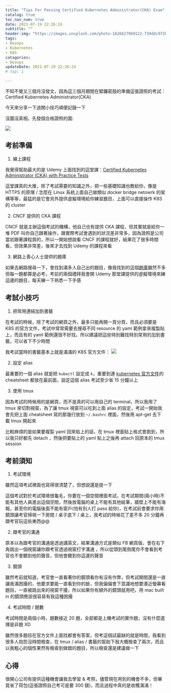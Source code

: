 ```yaml
---
title: "Tips For Passing Certified Kubernetes Administrator(CKA) Exam"
catalog: true
toc_nav_num: true
date: 2021-07-19 22:26:24
subtitle: ""
header-img: "https://images.unsplash.com/photo-1626627969122-739ddc972b1c?ixid=MnwxMjA3fDB8MHxwaG90by1wYWdlfHx8fGVufDB8fHx8&ixlib=rb-1.2.1&auto=format&fit=crop&w=1334&q=80"
tags:
- Devops
- Kubernetes
- K8S
catagories:
- Devops
updateDate: 2021-07-19 22:26:24
# top: 1

---
```


不知不覺又三個月沒發文，因為這三個月期間在緊鑼密鼓的準備這張證照的考試：Certified Kubernetes Administrator(CKA)

今天來分享一下過關小技巧順便記錄一下

沒圖沒真相，先發個合格證照的圖:

![](https://i.imgur.com/6gkegpK.jpg)

## 考前準備

1. 線上課程

我覺得幫助最大的是 Udemy 上面找到的這堂課：[Certified Kubernetes Administrator (CKA) with Practice Tests](https://www.udemy.com/course/certified-kubernetes-administrator-with-practice-tests/)

這堂課真的大推，除了考試需要的知識之外，把一些基礎知識也教給你，像是 HTTPS 的原理 / 怎麼在 Linux 系統上面自己做類似 docker bridge netowrk 的架構等等，最猛的是它會另外提供虛擬環境給你練習題目，上面可以直接操作 K8S 的 cluster

2. CNCF 提供的 CKA 課程

CNCF 就是主辦這個考試的機構，他自己也有提供 CKA 課程，但其實就是給你一堆 PDF 叫你自己跟著操作，跟實際考試會遇到的狀況差非常多，因為證照是公司當初跟著課程買的，所以一開始想說看 CNCF 的課程就好，結果花了很多時間看，但效果非常差，後來才去找到 Udemy 的課程來看

3. 網路上善心人士提供的題庫

如果去網路搜尋一下，會找到滿多人自己出的題目，像我找到的這個[題庫](https://github.com/David-VTUK/CKA-StudyGuide/blob/master/LabGuide/01-Cluster%20Architcture%2C%20Installation%20and%20Configuration.md)雖然不多但每一題都算是必考，考前的兩個禮拜我會開 Udemy 那堂課提供的虛擬環境來練這邊的題目，每天練一下熟悉一下手感

## 考試小技巧

1. 把常用連結加到書籤

在考試的時候，除了考試的網頁之外，最多只能再開一頁分頁，而且必須要是 K8S 的官方文件，考試中常常需要去搜尋不同 resource 的 yaml 範例拿來複製貼上，而且有的 yaml 範例還很不好找，所以建議把這些特別難找特別常用的加到書籤，可以省下不少時間

我考試當時的書籤基本上就是滿滿的 K8S 官方文件：
![](https://i.imgur.com/2SYpZm8.png)

2. 設定 alias

最重要的一個 alias 就是把 `kubectl` 設定成 `k`，重要到連 [kubernetes 官方文件](https://kubernetes.io/docs/reference/kubectl/cheatsheet/)的 cheatsheet 都放在最前面，設定這個 alias 考試至少省 15 分鐘以上

3. 使用 tmux

因為考試的時候用的是網頁，而不是真的可以用自己的 terminal，所以我用了 tmux 來切割視窗，為了讓 tmux 視窗可以吃到上面 alias 的設定，考試一開始我會先把上面 cheatsheet 寫的那幾行放到 `~/.bashrc` 裡面，然後用 apt-get 去下載 tmux 開起來

比較麻煩的是如果要複製 yaml 回來貼上的話，在 tmux 裡面貼上格式會跑到，所以我只好都先 detach ，然後把要貼上的 yaml 貼上之後再 attach 回原本的 tmux session

## 考前須知

1. 考試環境

雖然這項考試裡面也寫得很清楚了，但想說還是提一下

這個考試對於考試環境很龜毛，你要在一個空間裡面考試，在考試期間(兩小時)不能有其他人員進出這個空間，然後放電腦的桌上不能有其他紙筆，牆壁上不能有海報，甚至你的電腦後面不能有窗戶(怕有別人打 pass 給你)，在考試前會要求你用鏡頭讓考官掃視一下房間 / 桌子底下 / 桌上，我考試的時候花了差不多 20 分鐘再跟考官玩這些東西@@

2. 跟考官的溝通

原本以為跟考官的溝通是透過講英文，結果溝通方式是類似 FB 網頁版，會在右下角跳出一個視窗讓你跟考官透過視窗打字溝通
，所以從頭到尾倒尾你不會看到考官也不會聽到他的聲音，但他會聽到你這邊的聲音

3. 鏡頭

雖然考前就知道，考官會一直看著你的鏡頭看你有沒有作弊，但考試期間還是一直讓我滿困擾的，他要求要能一直看到你的臉，但我偏偏會下意識地想要湊近螢幕看題目，一直被跳出來的視窗干擾，所以如果你有額外的鏡頭就用吧，用 mac built in 的鏡頭應該很容易有我這種困擾

4. 考試時間 / 題數

考試時間是兩個小時，題數接近 20 題，全部都是上機考試的實作題，沒有什麼選擇是非題 XD

雖然很多題目在官方文件上面找都會有答案，但考這個試最缺的就是時間，我看到很多人抱怨沒時間檢查，在 tmux / alias / 書籤的幫助下我大概檢查了兩次，而且以我粗心的個性果然有檢查到做錯的題目，所以檢查還是建議做一下

## 心得
很開心公司有提供這種機會讓我去學習 & 考照，儘管現在用到的機會不多，但畢竟省了荷包(這張證照自己考可是要 300 鎂)，而且過程中真的是收穫滿滿！